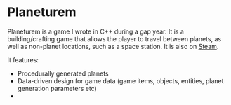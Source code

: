 # Planeturem
Planeturem is a game I wrote in C++ during a gap year. It is a building/crafting game that allows the player to travel between planets, as well as non-planet locations, such as a space station. It is also on [Steam](https://store.steampowered.com/app/3323260/Planeturem/).

It features:
 - Procedurally generated planets
 - Data-driven design for game data (game items, objects, entities, planet generation parameters etc)
 - 
